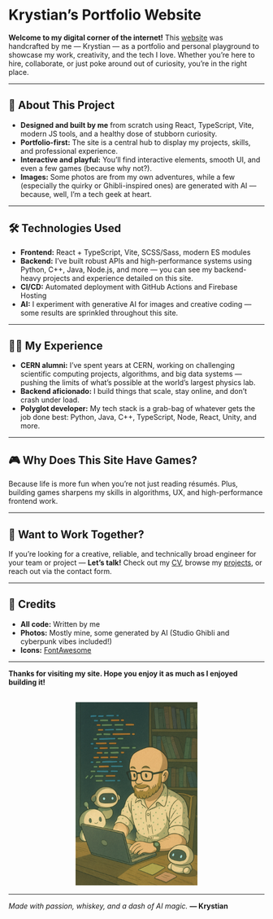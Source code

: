 # Krystian’s Portfolio Website

**Welcome to my digital corner of the internet!**
This [website](https://www.sudokrystian.com) was handcrafted by me — Krystian — as a portfolio and personal playground to showcase my work, creativity, and the tech I love. Whether you’re here to hire, collaborate, or just poke around out of curiosity, you’re in the right place.

---

## 🚀 About This Project

* **Designed and built by me** from scratch using React, TypeScript, Vite, modern JS tools, and a healthy dose of stubborn curiosity.
* **Portfolio-first:** The site is a central hub to display my projects, skills, and professional experience.
* **Interactive and playful:** You’ll find interactive elements, smooth UI, and even a few games (because why not?).
* **Images:** Some photos are from my own adventures, while a few (especially the quirky or Ghibli-inspired ones) are generated with AI — because, well, I’m a tech geek at heart.

---

## 🛠️ Technologies Used

* **Frontend:** React + TypeScript, Vite, SCSS/Sass, modern ES modules
* **Backend:** I’ve built robust APIs and high-performance systems using Python, C++, Java, Node.js, and more — you can see my backend-heavy projects and experience detailed on this site.
* **CI/CD:** Automated deployment with GitHub Actions and Firebase Hosting
* **AI:** I experiment with generative AI for images and creative coding — some results are sprinkled throughout this site.

---

## 👨‍🔬 My Experience

* **CERN alumni:** I’ve spent years at CERN, working on challenging scientific computing projects, algorithms, and big data systems — pushing the limits of what’s possible at the world’s largest physics lab.
* **Backend aficionado:** I build things that scale, stay online, and don’t crash under load.
* **Polyglot developer:** My tech stack is a grab-bag of whatever gets the job done best: Python, Java, C++, TypeScript, Node, React, Unity, and more.

---

## 🎮 Why Does This Site Have Games?

Because life is more fun when you’re not just reading résumés.
Plus, building games sharpens my skills in algorithms, UX, and high-performance frontend work.

---

## 🤝 Want to Work Together?

If you’re looking for a creative, reliable, and technically broad engineer for your team or project —
**Let’s talk!**
Check out my [CV](public/documents/CV.pdf), browse my [projects](#), or reach out via the contact form.

---

## 📸 Credits

* **All code:** Written by me
* **Photos:** Mostly mine, some generated by AI (Studio Ghibli and cyberpunk vibes included!)
* **Icons:** [FontAwesome](https://fontawesome.com/)

---

**Thanks for visiting my site. Hope you enjoy it as much as I enjoyed building it!**

<br>
<div align="center">
  <img src="src/assets/my_pictures/new/ghibli.png" alt="Krystian meditating, Ghibli style" width="240"/>
</div>

---

*Made with passion, whiskey, and a dash of AI magic.*
**— Krystian**


